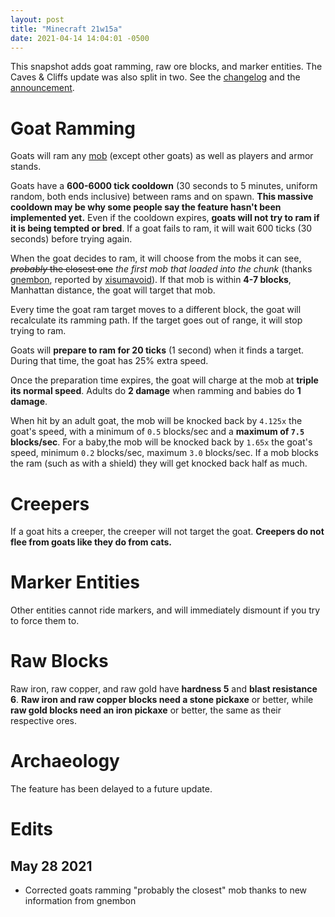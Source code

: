 ```yaml
---
layout: post
title: "Minecraft 21w15a"
date: 2021-04-14 14:04:01 -0500
---
```


This snapshot adds goat ramming, raw ore blocks, and marker entities. The Caves & Cliffs update was also split in two. See the [changelog](https://www.minecraft.net/en-us/article/minecraft-snapshot-21w15a) and the [announcement](https://www.minecraft.net/en-us/article/a-caves---cliffs-announcement).

# Goat Ramming

Goats will ram any [mob](https://minecraft.wiki/w/Mob) (except other goats) as well as players and armor stands.

Goats have a **600-6000 tick cooldown** (30 seconds to 5 minutes, uniform random, both ends inclusive) between rams and on spawn. **This massive cooldown may be why some people say the feature hasn't been implemented yet.** Even if the cooldown expires, **goats will not try to ram if it is being tempted or bred**. If a goat fails to ram, it will wait 600 ticks (30 seconds) before trying again.

When the goat decides to ram, it will choose from the mobs it can see, ~~*probably* the closest one~~ *the first mob that loaded into the chunk* (thanks [gnembon](https://www.youtube.com/channel/UCRtyLX-ej-H1PSiaw8g9aIA), reported by [xisumavoid](https://youtu.be/ML5gSIjE1YU?t=642)). If that mob is within **4-7 blocks**, Manhattan distance, the goat will target that mob.

Every time the goat ram target moves to a different block, the goat will recalculate its ramming path. If the target goes out of range, it will stop trying to ram.

Goats will **prepare to ram for 20 ticks** (1 second) when it finds a target. During that time, the goat has 25% extra speed.

Once the preparation time expires, the goat will charge at the mob at **triple its normal speed**. Adults do **2 damage** when ramming and babies do **1 damage**.

When hit by an adult goat, the mob will be knocked back by `4.125x` the goat's speed, with a minimum of `0.5` blocks/sec and a **maximum of `7.5` blocks/sec**. For a baby,the mob will be knocked back by `1.65x` the goat's speed, minimum `0.2` blocks/sec, maximum `3.0` blocks/sec. If a mob blocks the ram (such as with a shield) they will get knocked back half as much.

# Creepers

If a goat hits a creeper, the creeper will not target the goat. **Creepers do not flee from goats like they do from cats.**

# Marker Entities

Other entities cannot ride markers, and will immediately dismount if you try to force them to.

# Raw Blocks

Raw iron, raw copper, and raw gold have **hardness 5** and **blast resistance 6**. **Raw iron and raw copper blocks need a stone pickaxe** or better, while **raw gold blocks need an iron pickaxe** or better, the same as their respective ores.

# Archaeology

The feature has been delayed to a future update.

# Edits

## May 28 2021

- Corrected goats ramming "probably the closest" mob thanks to new information from gnembon

